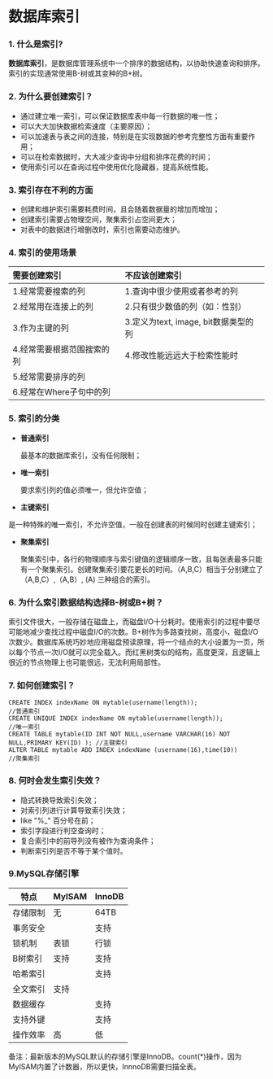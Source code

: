 # 数据库索引



### 1. 什么是索引?

**数据库索引**，是数据库管理系统中一个排序的数据结构，以协助快速查询和排序。索引的实现通常使用B-树或其变种的B+树。

### 2. 为什么要创建索引？

- 通过建立唯一索引，可以保证数据库表中每一行数据的唯一性；
- 可以大大加快数据检索速度（主要原因）；
- 可以加速表与表之间的连接，特别是在实现数据的参考完整性方面有重要作用；
- 可以在检索数据时，大大减少查询中分组和排序花费的时间；
- 使用索引可以在查询过程中使用优化隐藏器，提高系统性能。

### 3. 索引存在不利的方面

- 创建和维护索引需要耗费时间，且会随着数据量的增加而增加；
- 创建索引需要占物理空间，聚集索引占空间更大；
- 对表中的数据进行增删改时，索引也需要动态维护。

### 4. 索引的使用场景

| **需要创建索引**      | **不应该创建索引**                 |
| :-------------- | :-------------------------- |
| 1.经常需要搜索的列      | 1.查询中很少使用或者参考的列             |
| 2.经常用在连接上的列     | 2.只有很少数值的列（如：性别）            |
| 3.作为主键的列        | 3.定义为text, image, bit数据类型的列 |
| 4.经常需要根据范围搜索的列  | 4.修改性能远远大于检索性能时             |
| 5.经常需要排序的列      |                             |
| 6.经常在Where子句中的列 |                             |

### 5. 索引的分类

- **普通索引**

  最基本的数据库索引，没有任何限制；

- **唯一索引**

  要求索引列的值必须唯一，但允许空值；

-  **主键索引**

  是一种特殊的唯一索引，不允许空值，一般在创建表的时候同时创建主键索引；

- **聚集索引**

  聚集索引中，各行的物理顺序与索引键值的逻辑顺序一致，且每张表最多只能有一个聚集索引。创建聚集索引要花更长的时间。（A,B,C）相当于分别建立了（A,B,C）,（A,B）, (A) 三种组合的索引。

### 6. 为什么索引数据结构选择B-树或B+树？

​	索引文件很大，一般存储在磁盘上，而磁盘I/O十分耗时。使用索引的过程中要尽可能地减少查找过程中磁盘I/O的次数。B+树作为多路查找树，高度小，磁盘I/O次数少。数据库系统巧妙地应用磁盘预读原理，将一个结点的大小设置为一页，所以每个节点一次I/O就可以完全载入。而红黑树类似的结构，高度更深，且逻辑上很近的节点物理上也可能很远，无法利用局部性。



### 7. 如何创建索引？

```mysql
CREATE INDEX indexName ON mytable(username(length));                                  //普通索引
CREATE UNIQUE INDEX indexName ON mytable(username(length));                           //唯一索引
CREATE TABLE mytable(ID INT NOT NULL,username VARCHAR(16) NOT NULL,PRIMARY KEY(ID) ); //主键索引
ALTER TABLE mytable ADD INDEX indexName (username(16),time(10))                       //聚集索引
```

### 8. 何时会发生索引失效？

- 隐式转换导致索引失效；
- 对索引列进行计算导致索引失效；
- like "%_" 百分号在前；
- 索引字段进行判空查询时；
- 复合索引中的前导列没有被作为查询条件；
- 判断索引列是否不等于某个值时。

### 9.MySQL存储引擎

| 特点   | MyISAM | InnoDB |
| ---- | ------ | ------ |
| 存储限制 | 无      | 64TB   |
| 事务安全 |        | 支持     |
| 锁机制  | 表锁     | 行锁     |
| B树索引 | 支持     | 支持     |
| 哈希索引 |        | 支持     |
| 全文索引 | 支持     |        |
| 数据缓存 |        | 支持     |
| 支持外键 |        | 支持     |
| 操作效率 | 高      | 低      |

备注：最新版本的MySQL默认的存储引擎是InnoDB。count(*)操作，因为MyISAM内置了计数器，所以更快，InnnoDB需要扫描全表。